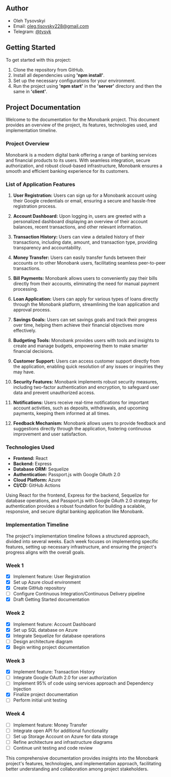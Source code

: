 ## Author

- Oleh Tysovskyi
- Email: oleg.tisovsky228@gmail.com
- Telegram: [@tysyk](https://t.me/@tysyk)

## Getting Started

To get started with this project:

1. Clone the repository from GitHub.
2. Install all dependencies using **'npm install'**.
3. Set up the necessary configurations for your environment.
4. Run the project using **'npm start'** in the **'server'** directory and then the same in **'client'**.

## Project Documentation

Welcome to the documentation for the Monobank project. This document provides an overview of the project, its features, technologies used, and implementation timeline.

### Project Overview

Monobank is a modern digital bank offering a range of banking services and financial products to its users. With seamless integration, secure authorization, and robust cloud-based infrastructure, Monobank ensures a smooth and efficient banking experience for its customers.

### List of Application Features

1. **User Registration:** Users can sign up for a Monobank account using their Google credentials or email, ensuring a secure and hassle-free registration process.

2. **Account Dashboard:** Upon logging in, users are greeted with a personalized dashboard displaying an overview of their account balances, recent transactions, and other relevant information.

3. **Transaction History:** Users can view a detailed history of their transactions, including date, amount, and transaction type, providing transparency and accountability.

4. **Money Transfer:** Users can easily transfer funds between their accounts or to other Monobank users, facilitating seamless peer-to-peer transactions.

5. **Bill Payments:** Monobank allows users to conveniently pay their bills directly from their accounts, eliminating the need for manual payment processing.

6. **Loan Application:** Users can apply for various types of loans directly through the Monobank platform, streamlining the loan application and approval process.

7. **Savings Goals:** Users can set savings goals and track their progress over time, helping them achieve their financial objectives more effectively.

8. **Budgeting Tools:** Monobank provides users with tools and insights to create and manage budgets, empowering them to make smarter financial decisions.

9. **Customer Support:** Users can access customer support directly from the application, enabling quick resolution of any issues or inquiries they may have.

10. **Security Features:** Monobank implements robust security measures, including two-factor authentication and encryption, to safeguard user data and prevent unauthorized access.

11. **Notifications:** Users receive real-time notifications for important account activities, such as deposits, withdrawals, and upcoming payments, keeping them informed at all times.

12. **Feedback Mechanism:** Monobank allows users to provide feedback and suggestions directly through the application, fostering continuous improvement and user satisfaction.

### Technologies Used

- **Frontend:** React
- **Backend:** Express
- **Database ORM:** Sequelize
- **Authentication:** Passport.js with Google OAuth 2.0
- **Cloud Platform:** Azure
- **CI/CD:** GitHub Actions

Using React for the frontend, Express for the backend, Sequelize for database operations, and Passport.js with Google OAuth 2.0 strategy for authentication provides a robust foundation for building a scalable, responsive, and secure digital banking application like Monobank.

### Implementation Timeline

The project's implementation timeline follows a structured approach, divided into several weeks. Each week focuses on implementing specific features, setting up necessary infrastructure, and ensuring the project's progress aligns with the overall goals.

### Week 1

- [x] Implement feature: User Registration
- [x] Set up Azure cloud environment
- [x] Create GitHub repository
- [ ] Configure Continuous Integration/Continuous Delivery pipeline
- [x] Draft Getting Started documentation

### Week 2

- [x] Implement feature: Account Dashboard
- [x] Set up SQL database on Azure
- [x] Integrate Sequelize for database operations
- [ ] Design architecture diagram
- [x] Begin writing project documentation

### Week 3

- [x] Implement feature: Transaction History
- [ ] Integrate Google OAuth 2.0 for user authorization
- [ ] Implement 95% of code using services approach and Dependency Injection
- [x] Finalize project documentation
- [ ] Perform initial unit testing

### Week 4

- [ ] Implement feature: Money Transfer
- [ ] Integrate open API for additional functionality
- [ ] Set up Storage Account on Azure for data storage
- [ ] Refine architecture and infrastructure diagrams
- [ ] Continue unit testing and code review

This comprehensive documentation provides insights into the Monobank project's features, technologies, and implementation approach, facilitating better understanding and collaboration among project stakeholders.


